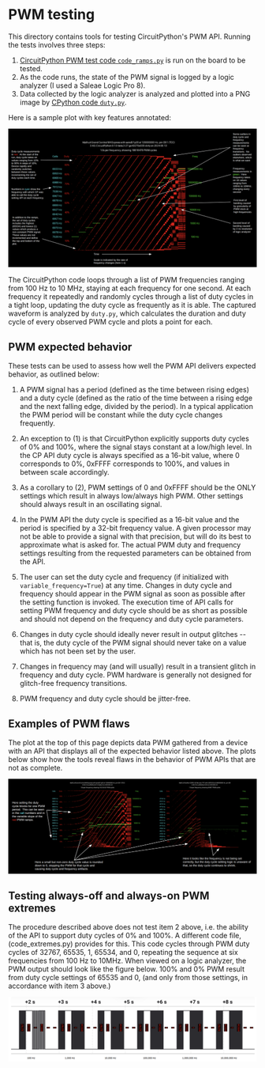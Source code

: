 # PWM testing

This directory contains tools for testing CircuitPython's PWM API.  Running the tests involves three steps:

1.  [CircuitPython PWM test code `code_ramps.py`](code_ramps.py) is run on the board to be tested.
2.  As the code runs, the state of the PWM signal is logged by a logic analyzer (I used a Saleae Logic Pro 8).
3.  Data collected by the logic analyzer is analyzed and plotted into a PNG image by [CPython code `duty.py`](duty.py).

Here is a sample plot with key features annotated:

<img src="pwm_plot_explainer.png">

The CircuitPython code loops through a list of PWM frequencies ranging from 100 Hz to 10 MHz, staying at each frequency for one second.  At each frequency it repeatedly and randomly cycles through a list of duty cycles in a tight loop, updating the duty cycle as frequently as it is able.  The captured waveform is analyzed by `duty.py`, which calculates the duration and duty cycle of every observed PWM cycle and plots a point for each.

## PWM expected behavior

These tests can be used to assess how well the PWM API delivers expected behavior, as outlined below:

1.  A PWM signal has a period (defined as the time between rising edges) and a duty cycle (defined as the ratio of the time between a rising edge and the next falling edge, divided by the period).  In a typical application the PWM period will be constant while the duty cycle changes frequently.

2.  An exception to (1) is that CircuitPython explicitly supports duty cycles of 0% and 100%, where the signal stays constant at a low/high level.  In the CP API duty cycle is always specified as a 16-bit value, where 0 corresponds to 0%, 0xFFFF corresponds to 100%, and values in between scale accordingly.

3.  As a corollary to (2), PWM settings of 0 and 0xFFFF should be the ONLY settings which result in always low/always high PWM.  Other settings should always result in an oscillating signal.

4.  In the PWM API the duty cycle is specified as a 16-bit value and the period is specified by a 32-bit frequency value.  A given processor may not be able to provide a signal with that precision, but will do its best to approximate what is asked for.  The actual PWM duty and frequency settings resulting from the requested parameters can be obtained from the API.

5.  The user can set the duty cycle and frequency (if initialized with `variable_frequency=True`) at any time.  Changes in duty cycle and frequency should appear in the PWM signal as soon as possible after the setting function is invoked.  The execution time of API calls for setting PWM frequency and duty cycle should be as short as possible and should not depend on the frequency and duty cycle parameters.

6.  Changes in duty cycle should ideally never result in output glitches -- that is, the duty cycle of the PWM signal should never take on a value which has not been set by the user.

7.  Changes in frequency may (and will usually) result in a transient glitch in frequency and duty cycle.  PWM hardware is generally not designed for glitch-free frequency transitions.

8.  PWM frequency and duty cycle should be jitter-free.

## Examples of PWM flaws

The plot at the top of this page depicts data PWM gathered from a device with an API that displays all of the expected behavior listed above.  The plots below show how the tools reveal flaws in the behavior of PWM APIs that are not as complete.

<img src="pwm_flaw_explainer.png">

## Testing always-off and always-on PWM extremes

The procedure described above does not test item 2 above, i.e. the ability of the API to support duty cycles of 0% and 100%.  A different code file, (code_extremes.py) provides for this.  This code cycles through PWM duty cycles of 32767, 65535, 1, 65534, and 0, repeating the sequence at six frequencies from 100 Hz to 10MHz.  When viewed on a logic analyzer, the PWM output should look like the figure below.  100% and 0% PWM result from duty cycle settings of 65535 and 0, (and only from those settings, in accordance with item 3 above.)

<img src="pwm_extremes_explainer.png">
